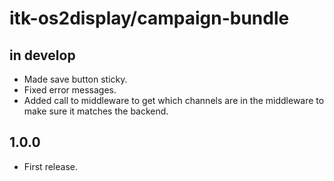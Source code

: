 # itk-os2display/campaign-bundle

## in develop

* Made save button sticky.
* Fixed error messages.
* Added call to middleware to get which channels are in the middleware
  to make sure it matches the backend.

## 1.0.0

* First release.

